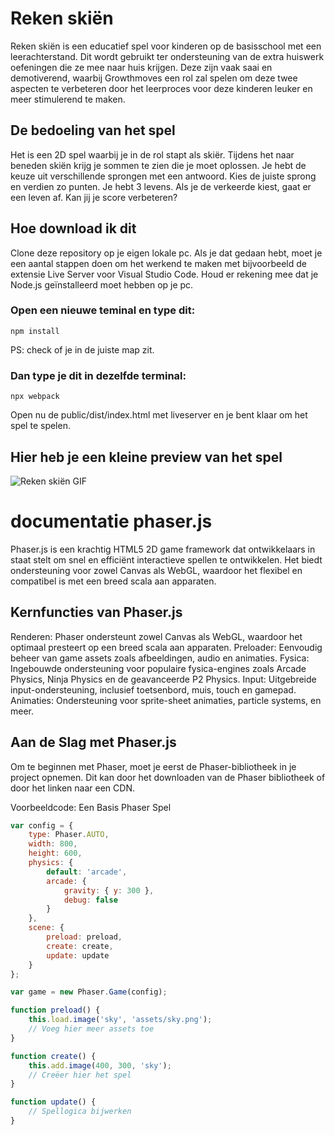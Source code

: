 # Reken skiën
Reken skiën is een educatief spel voor kinderen op de basisschool met een leerachterstand. Dit wordt gebruikt ter ondersteuning van de extra huiswerk oefeningen die ze mee naar huis krijgen. Deze zijn vaak saai en demotiverend, waarbij Growthmoves een rol zal spelen om deze twee aspecten te verbeteren door het leerproces voor deze kinderen leuker en meer stimulerend te maken​​.

## De bedoeling van het spel
Het is een 2D spel waarbij je in de rol stapt als skiër. Tijdens het naar beneden skiën krijg je sommen te zien die je moet oplossen. Je hebt de keuze uit verschillende sprongen met een antwoord. Kies de juiste sprong en verdien zo punten. Je hebt 3 levens. Als je de verkeerde kiest, gaat er een leven af. Kan jij je score verbeteren?

## Hoe download ik dit
Clone deze repository op je eigen lokale pc. Als je dat gedaan hebt, moet je een aantal stappen doen om het werkend te maken met bijvoorbeeld de extensie Live Server voor Visual Studio Code. Houd er rekening mee dat je Node.js geïnstalleerd moet hebben op je pc.

### Open een nieuwe teminal en type dit:
```
npm install
```

PS: check of je in de juiste map zit.

### Dan type je dit in dezelfde terminal:
```
npx webpack
```

Open nu de public/dist/index.html met liveserver en je bent klaar om het spel te spelen.


## Hier heb je een kleine preview van het spel
![Reken skiën GIF](https://github.com/growthmovesFontys/ski-game-ts/blob/main/Reken-skiën-v1.gif)


# documentatie phaser.js 
Phaser.js is een krachtig HTML5 2D game framework dat ontwikkelaars in staat stelt om snel en efficiënt interactieve spellen te ontwikkelen. Het biedt ondersteuning voor zowel Canvas als WebGL, waardoor het flexibel en compatibel is met een breed scala aan apparaten.

## Kernfuncties van Phaser.js
Renderen: Phaser ondersteunt zowel Canvas als WebGL, waardoor het optimaal presteert op een breed scala aan apparaten.
Preloader: Eenvoudig beheer van game assets zoals afbeeldingen, audio en animaties.
Fysica: Ingebouwde ondersteuning voor populaire fysica-engines zoals Arcade Physics, Ninja Physics en de geavanceerde P2 Physics.
Input: Uitgebreide input-ondersteuning, inclusief toetsenbord, muis, touch en gamepad.
Animaties: Ondersteuning voor sprite-sheet animaties, particle systems, en meer.

## Aan de Slag met Phaser.js
Om te beginnen met Phaser, moet je eerst de Phaser-bibliotheek in je project opnemen. Dit kan door het downloaden van de Phaser bibliotheek of door het linken naar een CDN.

Voorbeeldcode: Een Basis Phaser Spel

```javascript
var config = {
    type: Phaser.AUTO,
    width: 800,
    height: 600,
    physics: {
        default: 'arcade',
        arcade: {
            gravity: { y: 300 },
            debug: false
        }
    },
    scene: {
        preload: preload,
        create: create,
        update: update
    }
};

var game = new Phaser.Game(config);

function preload() {
    this.load.image('sky', 'assets/sky.png');
    // Voeg hier meer assets toe
}

function create() {
    this.add.image(400, 300, 'sky');
    // Creëer hier het spel
}

function update() {
    // Spellogica bijwerken
}
